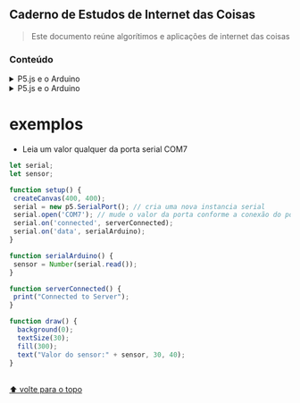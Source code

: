 
## Caderno de Estudos de Internet das Coisas

> Este documento reúne algorítimos e aplicações de internet das coisas


### Conteúdo

 
<details>
<summary>P5.js e o Arduino</summary>
 
* [`introdução`](#introdução)
* [`serialEvents`](#serialEvents)
* [`exemplos`](#exemplos)


</details>

 
<details>
<summary>P5.js e o Arduino</summary>
 
* [`introdução`](#introdução)
* [`serialEvents`](#serialEvents)
* [`exemplos`](#exemplos)


</details>


# exemplos

- Leia um valor qualquer da porta serial COM7
```js
let serial;
let sensor;

function setup() {  
 createCanvas(400, 400);
 serial = new p5.SerialPort(); // cria uma nova instancia serial
 serial.open('COM7'); // mude o valor da porta conforme a conexão do porta serial e o arduino
 serial.on('connected', serverConnected);
 serial.on('data', serialArduino);   
}

function serialArduino() {
 sensor = Number(serial.read());
}

function serverConnected() {
 print("Connected to Server");
}

function draw() {
  background(0);
  textSize(30);
  fill(300);
  text("Valor do sensor:" + sensor, 30, 40);
}
```
</details>

<br>[⬆ volte para o topo](#contents)
